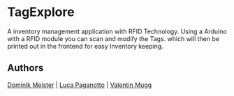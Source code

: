 # TagExplore
A inventory management application with RFID Technology. 
Using a Arduino with a RFID module you can scan and modify the Tags. which will then be printed out in the frontend for easy Inventory keeping.

## Authors
[Dominik Meister](https://github.com/MinenMaster) | [Luca Paganotto](https://github.com/Lupalll) | [Valentin Mugg](https://github.com/wall-404)
